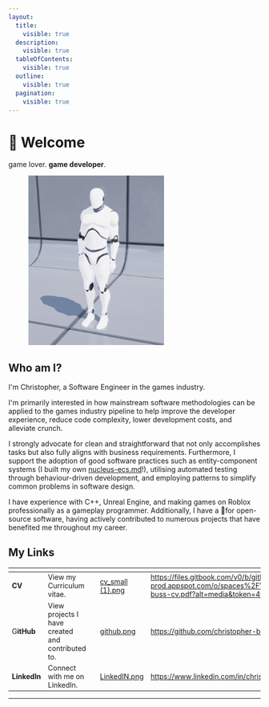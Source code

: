 ```yaml
---
layout:
  title:
    visible: true
  description:
    visible: true
  tableOfContents:
    visible: true
  outline:
    visible: true
  pagination:
    visible: true
---
```


# 👋 Welcome

game lover. **game developer**.

&#x20;

<figure><img src=".gitbook/assets/unreal.gif" alt="" width="271"><figcaption></figcaption></figure>

## Who am I?

I'm Christopher, a Software Engineer in the games industry.

I'm primarily interested in how mainstream software methodologies can be applied to the games industry pipeline to help improve the developer experience, reduce code complexity, lower development costs, and alleviate crunch.

I strongly advocate for clean and straightforward that not only accomplishes tasks but also fully aligns with business requirements. Furthermore, I support the adoption of good software practices such as entity-component systems (I built my own [nucleus-ecs.md](personal/nucleus-ecs.md "mention")!), utilising automated testing through behaviour-driven development, and employing patterns to simplify common problems in software design.

I have experience with C++, Unreal Engine, and making games on Roblox professionally as a gameplay programmer. Additionally, I have a 💖for open-source software, having actively contributed to numerous projects that have benefited me throughout my career.

## My Links

<table data-view="cards"><thead><tr><th></th><th></th><th></th><th data-hidden data-card-cover data-type="files"></th><th data-hidden data-card-target data-type="content-ref"></th></tr></thead><tbody><tr><td><strong>CV</strong></td><td>View my Curriculum vitae.</td><td></td><td><a href=".gitbook/assets/cv_small (1).png">cv_small (1).png</a></td><td><a href="https://files.gitbook.com/v0/b/gitbook-x-prod.appspot.com/o/spaces%2FVSvIHcyxVF68tlo0Lbdf%2Fuploads%2FyhxLaEvbJiIGiMrOKKRw%2Fchristopher-buss-cv.pdf?alt=media&#x26;token=4f45be7d-9d71-455a-8fba-d9c4194a4bd0">https://files.gitbook.com/v0/b/gitbook-x-prod.appspot.com/o/spaces%2FVSvIHcyxVF68tlo0Lbdf%2Fuploads%2FyhxLaEvbJiIGiMrOKKRw%2Fchristopher-buss-cv.pdf?alt=media&#x26;token=4f45be7d-9d71-455a-8fba-d9c4194a4bd0</a></td></tr><tr><td>G<strong>itHub</strong></td><td>View projects I have created and contributed to.</td><td></td><td><a href=".gitbook/assets/github.png">github.png</a></td><td><a href="https://github.com/christopher-buss">https://github.com/christopher-buss</a></td></tr><tr><td><strong>LinkedIn</strong></td><td>Connect with me on LinkedIn.</td><td></td><td><a href=".gitbook/assets/LinkedIN.png">LinkedIN.png</a></td><td><a href="https://www.linkedin.com/in/christopherbuss/">https://www.linkedin.com/in/christopherbuss/</a></td></tr></tbody></table>

***
